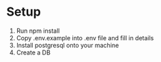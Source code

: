 # Setup

1. Run npm install
2. Copy .env.example into .env file and fill in details
3. Install postgresql onto your machine
4. Create a DB
